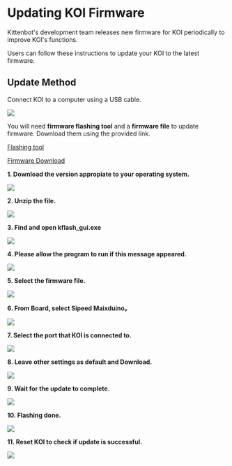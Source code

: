 # **Updating KOI Firmware**

Kittenbot's development team releases new firmware for KOI periodically to improve KOI's functions.

Users can follow these instructions to update your KOI to the latest firmware.

## **Update Method**

Connect KOI to a computer using a USB cable.

![](./images/usb.jpg)

You will need **firmware flashing tool** and a **firmware file** to update firmware. Download them using the provided link.

[Flashing tool](https://dl.sipeed.com/MAIX/tools/kflash_gui/kflash_gui_v1.6.5)

[Firmware Download](./updateHist.md)

**1. Download the version appropiate to your operating system.**

![](./images/1.png)

**2. Unzip the file.**

![](./images/2.png)

**3. Find and open kflash_gui.exe**

![](./images/3.png)

**4. Please allow the program to run if this message appeared.**

![](./images/4.png)

**5. Select the firmware file.**

![](./images/5.png)

**6. From Board, select Sipeed Maixduino。**

![](./images/6.png)

**7. Select the port that KOI is connected to.**

![](./images/7.png)

**8. Leave other settings as default and Download.**

![](./images/8.png)

**9. Wait for the update to complete.**

![](./images/9.png)

**10. Flashing done.**

![](./images/10.png)

**11. Reset KOI to check if update is successful.**

![](./images/reset.jpg)




